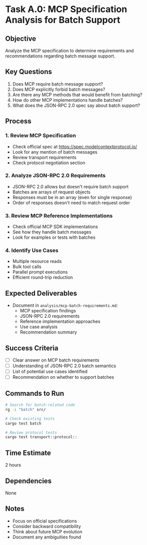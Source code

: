 # Task A.0: MCP Specification Analysis for Batch Support

## Objective
Analyze the MCP specification to determine requirements and recommendations regarding batch message support.

## Key Questions
1. Does MCP require batch message support?
2. Does MCP explicitly forbid batch messages?
3. Are there any MCP methods that would benefit from batching?
4. How do other MCP implementations handle batches?
5. What does the JSON-RPC 2.0 spec say about batch support?

## Process

### 1. Review MCP Specification
- Check official spec at https://spec.modelcontextprotocol.io/
- Look for any mention of batch messages
- Review transport requirements
- Check protocol negotiation section

### 2. Analyze JSON-RPC 2.0 Requirements
- JSON-RPC 2.0 allows but doesn't require batch support
- Batches are arrays of request objects
- Responses must be in an array (even for single response)
- Order of responses doesn't need to match request order

### 3. Review MCP Reference Implementations
- Check official MCP SDK implementations
- See how they handle batch messages
- Look for examples or tests with batches

### 4. Identify Use Cases
- Multiple resource reads
- Bulk tool calls
- Parallel prompt executions
- Efficient round-trip reduction

## Expected Deliverables
- Document in `analysis/mcp-batch-requirements.md`:
  - MCP specification findings
  - JSON-RPC 2.0 requirements
  - Reference implementation approaches
  - Use case analysis
  - Recommendation summary

## Success Criteria
- [ ] Clear answer on MCP batch requirements
- [ ] Understanding of JSON-RPC 2.0 batch semantics
- [ ] List of potential use cases identified
- [ ] Recommendation on whether to support batches

## Commands to Run
```bash
# Search for batch-related code
rg -i "batch" src/

# Check existing tests
cargo test batch

# Review protocol tests
cargo test transport::protocol::
```

## Time Estimate
2 hours

## Dependencies
None

## Notes
- Focus on official specifications
- Consider backward compatibility
- Think about future MCP evolution
- Document any ambiguities found